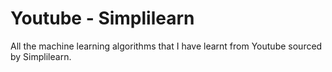 # Youtube - Simplilearn
All the machine learning algorithms that I have learnt from Youtube sourced by Simplilearn.
